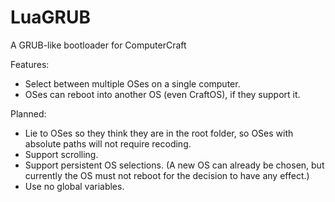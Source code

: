 LuaGRUB
=======
A GRUB-like bootloader for ComputerCraft

Features:
- Select between multiple OSes on a single computer.
- OSes can reboot into another OS (even CraftOS), if they support it.

Planned:
- Lie to OSes so they think they are in the root folder, so OSes with absolute paths will not require recoding.
- Support scrolling.
- Support persistent OS selections. (A new OS can already be chosen, but currently the OS must not reboot for the decision to have any effect.)
- Use no global variables.
